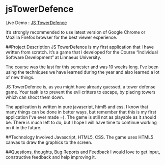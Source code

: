 jsTowerDefence
==============

Live Demo : [JS TowerDefence](http://jstd.joelstahre.com/)

It’s strongly recommended to use latest version of Google Chrome or Mozilla Firefox browser for the best viewer experience.

##Project Description
JS TowerDefence is my first application that I have written from scratch.
It’s a game that I developed for the Course “Individual Software Development” at Linnaeus University.

The course was the last for this semester and was 10 weeks long. I’ve been using the techniques we have learned during the year and also learned a lot of new things.

JS TowerDefence is, as you might have already guessed, a tower defense game.
Your task is to prevent the evil critters to escape, by placing towers which can shoot them down.

The application is written in pure javascript, html5 and css.
I know that many things can be done in better ways, but remember that this is my first application I’ve ever made =). The game is still not as playable as it should be. There is much left to do, but I hope I will have time to continue working on it in the future.

 

##Technology Involved
Javascript, HTML5, CSS. The game uses HTML5 canvas to draw the graphics to the screen.

 

##Questions, thoughts, Bug Reports and Feedback
I would love to get input, constructive feedback and help improving it.
